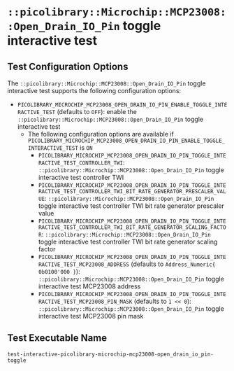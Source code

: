 # `::picolibrary::Microchip::MCP23008::Open_Drain_IO_Pin` toggle interactive test

## Test Configuration Options
The `::picolibrary::Microchip::MCP23008::Open_Drain_IO_Pin` toggle interactive test
supports the following configuration options:
- `PICOLIBRARY_MICROCHIP_MCP23008_OPEN_DRAIN_IO_PIN_ENABLE_TOGGLE_INTERACTIVE_TEST`
  (defaults to `OFF`): enable the `::picolibrary::Microchip::MCP23008::Open_Drain_IO_Pin`
  toggle interactive test
    - The following configuration options are available if
      `PICOLIBRARY_MICROCHIP_MCP23008_OPEN_DRAIN_IO_PIN_ENABLE_TOGGLE_INTERACTIVE_TEST` is
      `ON`
        - `PICOLIBRARY_MICROCHIP_MCP23008_OPEN_DRAIN_IO_PIN_TOGGLE_INTERACTIVE_TEST_CONTROLLER_TWI`:
          `::picolibrary::Microchip::MCP23008::Open_Drain_IO_Pin` toggle interactive test
          controller TWI
        - `PICOLIBRARY_MICROCHIP_MCP23008_OPEN_DRAIN_IO_PIN_TOGGLE_INTERACTIVE_TEST_CONTROLLER_TWI_BIT_RATE_GENERATOR_PRESCALER_VALUE`:
          `::picolibrary::Microchip::MCP23008::Open_Drain_IO_Pin` toggle interactive test
          controller TWI bit rate generator prescaler value
        - `PICOLIBRARY_MICROCHIP_MCP23008_OPEN_DRAIN_IO_PIN_TOGGLE_INTERACTIVE_TEST_CONTROLLER_TWI_BIT_RATE_GENERATOR_SCALING_FACTOR`:
          `::picolibrary::Microchip::MCP23008::Open_Drain_IO_Pin` toggle interactive test
          controller TWI bit rate generator scaling factor
        - `PICOLIBRARY_MICROCHIP_MCP23008_OPEN_DRAIN_IO_PIN_TOGGLE_INTERACTIVE_TEST_MCP23008_ADDRESS`
          (defaults to `Address_Numeric{ 0b0100'000 }`):
          `::picolibrary::Microchip::MCP23008::Open_Drain_IO_Pin` toggle interactive test
          MCP23008 address
        - `PICOLIBRARY_MICROCHIP_MCP23008_OPEN_DRAIN_IO_PIN_TOGGLE_INTERACTIVE_TEST_MCP23008_PIN_MASK`
          (defaults to `1 << 0`): `::picolibrary::Microchip::MCP23008::Open_Drain_IO_Pin`
          toggle interactive test MCP23008 pin mask

## Test Executable Name
`test-interactive-picolibrary-microchip-mcp23008-open_drain_io_pin-toggle`
